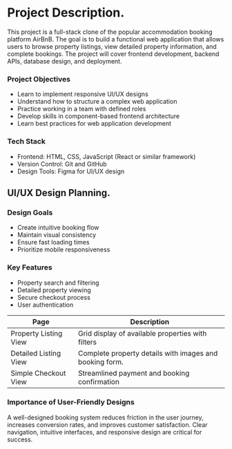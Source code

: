 # Project Description.  
This project is a full-stack clone of the popular accommodation booking platform AirBnB. The goal is to build a functional web application that allows users to browse property listings, view detailed property information, and complete bookings. The project will cover frontend development, backend APIs, database design, and deployment.  

### Project Objectives  
* Learn to implement responsive UI/UX designs  
* Understand how to structure a complex web application  
* Practice working in a team with defined roles  
* Develop skills in component-based frontend architecture  
* Learn best practices for web application development

### Tech Stack  
* Frontend: HTML, CSS, JavaScript (React or similar framework)
* Version Control: Git and GitHub
* Design Tools: Figma for UI/UX design


## UI/UX Design Planning.  
### Design Goals
* Create intuitive booking flow
* Maintain visual consistency
* Ensure fast loading times
* Prioritize mobile responsiveness

### Key Features  
* Property search and filtering
* Detailed property viewing
* Secure checkout process
* User authentication


| Page | Description |
| --- | --- |
Property Listing View | Grid display of available properties with filters  
Detailed Listing View | Complete property details with images and booking form.  
Simple Checkout View | Streamlined payment and booking confirmation  

### Importance of User-Friendly Designs  
A well-designed booking system reduces friction in the user journey, increases conversion rates, and improves customer satisfaction. Clear navigation, intuitive interfaces, and responsive design are critical for success.
